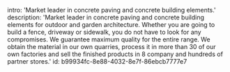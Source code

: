 intro: 'Market leader in concrete paving and concrete building elements.'
description: 'Market leader in concrete paving and concrete building elements for outdoor and garden architecture. Whether you are going to build a fence, driveway or sidewalk, you do not have to look for any compromises. We guarantee maximum quality for the entire range. We obtain the material in our own quarries, process it in more than 30 of our own factories and sell the finished products in 8 company and hundreds of partner stores.'
id: b99934fc-8e88-4032-8e7f-86ebcb7777e7
